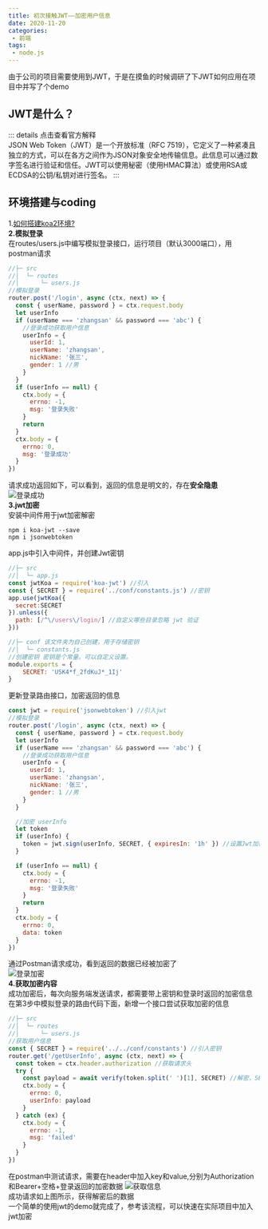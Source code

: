 ```yaml
---
title: 初次接触JWT——加密用户信息
date: 2020-11-20
categories:
 - 前端
tags:
 - node.js
---
```


由于公司的项目需要使用到JWT，于是在摸鱼的时候调研了下JWT如何应用在项目中并写了个demo  

## JWT是什么？
::: details 点击查看官方解释  
JSON Web Token（JWT）是一个开放标准（RFC 7519），它定义了一种紧凑且独立的方式，可以在各方之间作为JSON对象安全地传输信息。此信息可以通过数字签名进行验证和信任。JWT可以使用秘密（使用HMAC算法）或使用RSA或ECDSA的公钥/私钥对进行签名。
:::

## 环境搭建与coding
1.[如何搭建koa2环境?](/frontend/ko2Build.md)  
**2.模拟登录**  
  在routes/users.js中编写模拟登录接口，运行项目（默认3000端口），用postman请求
```js
//├─ src
//│  └─ routes 
//│      └─ users.js  
//模拟登录
router.post('/login', async (ctx, next) => {
  const { userName, password } = ctx.request.body
  let userInfo
  if (userName === 'zhangsan' && password === 'abc') {
    //登录成功获取用户信息
    userInfo = {
      userId: 1,
      userName: 'zhangsan',
      nickName: '张三',
      gender: 1 //男
    }
  }
  if (userInfo == null) {
    ctx.body = {
      errno: -1,
      msg: '登录失败'
    }
    return
  }
  ctx.body = {
    errno: 0,
    msg: '登录成功'
  }
})
```
请求成功返回如下，可以看到，返回的信息是明文的，存在**安全隐患**  
![登录成功](/frontend/nodeJWT/login.png)  
**3.jwt加密**  
安装中间件用于jwt加密解密
```shell
npm i koa-jwt --save
npm i jsonwebtoken
```
app.js中引入中间件，并创建Jwt密钥
```js
//├─ src
//│  └─ app.js  
const jwtKoa = require('koa-jwt') //引入
const { SECRET } = require('../conf/constants.js') //密钥
app.use(jwtKoa({
  secret:SECRET
}).unless({
  path: [/^\/users\/login/] //自定义哪些目录忽略 jwt 验证
}))

//├─ conf 该文件夹为自己创建，用于存储密钥
//│  └─ constants.js  
//创建密钥 密钥是个常量。可以自定义设置。
module.exports = {
    SECRET: 'USK4*f_2fdKuJ*_1Ij'
}
```
更新登录路由接口，加密返回的信息
```js
const jwt = require('jsonwebtoken') //引入jwt
//模拟登录
router.post('/login', async (ctx, next) => {
  const { userName, password } = ctx.request.body
  let userInfo
  if (userName === 'zhangsan' && password === 'abc') {
    //登录成功获取用户信息
    userInfo = {
      userId: 1,
      userName: 'zhangsan',
      nickName: '张三',
      gender: 1 //男
    }
  }

  //加密 userInfo
  let token
  if (userInfo) {
    token = jwt.sign(userInfo, SECRET, { expiresIn: '1h' }) //设置Jwt加密的内容，密钥，过期时间
  }

  if (userInfo == null) {
    ctx.body = {
      errno: -1,
      msg: '登录失败'
    }
    return
  }
  ctx.body = {
    errno: 0,
    data: token
  }
})
```
通过Postman请求成功，看到返回的数据已经被加密了  
![登录加密](/frontend/nodeJwt/loginJWT.png)  
**4.获取加密内容**  
成功加密后，每次向服务端发送请求，都需要带上密钥和登录时返回的加密信息  
在第3步中模拟登录的路由代码下面，新增一个接口尝试获取加密的信息
```js
//├─ src
//│  └─ routes 
//│      └─ users.js  
//获取用户信息
const { SECRET } = require('../../conf/constants') //引入密钥
router.get('/getUserInfo', async (ctx, next) => {
  const token = ctx.header.authorization //获取请求头
  try {
    const payload = await verify(token.split(' ')[1], SECRET) //解密，SECRET为本地的密钥
    ctx.body = {
      errno: 0,
      userInfo: payload
    }
  } catch (ex) {
    ctx.body = {
      errno: -1,
      msg: 'failed'
    }
  }
})
```
在postman中测试请求，需要在header中加入key和value,分别为Authorization和Bearer+空格+登录返回的加密数据
![获取信息](/frontend/nodeJwt/getInfo.png)  
成功请求如上图所示，获得解密后的数据  
一个简单的使用jwt的demo就完成了，参考该流程，可以快速在实际项目中加入jwt加密